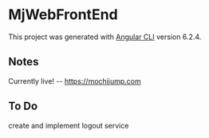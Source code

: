 # MjWebFrontEnd

This project was generated with [Angular CLI](https://github.com/angular/angular-cli) version 6.2.4.

## Notes

Currently live! -- https://mochijump.com

## To Do

create and implement logout service
